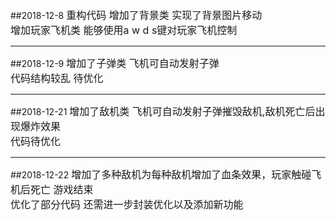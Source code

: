 ##2018-12-8
<font size="3">重构代码 增加了背景类 实现了背景图片移动<br>
增加玩家飞机类 能够使用a w d s键对玩家飞机控制<br></font>

----
##2018-12-9
<font size=3>增加了子弹类 飞机可自动发射子弹<br>
代码结构较乱 待优化</font>

----
##2018-12-21
<font size=3>增加了敌机类 飞机可自动发射子弹摧毁敌机,敌机死亡后出现爆炸效果<br>
代码待优化</font>

----
##2018-12-22
<font size=3>增加了多种敌机为每种敌机增加了血条效果，玩家触碰飞机后死亡 游戏结束 <br>
优化了部分代码 还需进一步封装优化以及添加新功能</font>